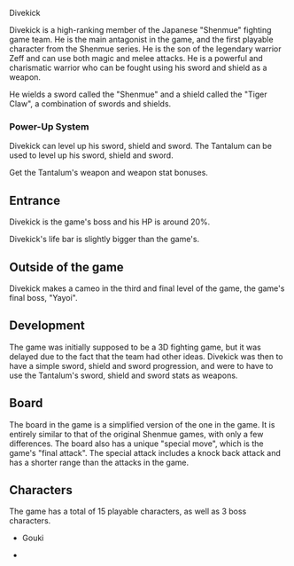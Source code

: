 Divekick

Divekick is a high-ranking member of the Japanese "Shenmue" fighting game team. He is the main antagonist in the game, and the first playable character from the Shenmue series. He is the son of the legendary warrior Zeff and can use both magic and melee attacks. He is a powerful and charismatic warrior who can be fought using his sword and shield as a weapon.

He wields a sword called the "Shenmue" and a shield called the "Tiger Claw", a combination of swords and shields.

### Power-Up System

Divekick can level up his sword, shield and sword. The Tantalum can be used to level up his sword, shield and sword.

Get the Tantalum's weapon and weapon stat bonuses.

## Entrance

Divekick is the game's boss and his HP is around 20%.

Divekick's life bar is slightly bigger than the game's.

## Outside of the game

Divekick makes a cameo in the third and final level of the game, the game's final boss, "Yayoi".

## Development

The game was initially supposed to be a 3D fighting game, but it was delayed due to the fact that the team had other ideas. Divekick was then to have a simple sword, shield and sword progression, and were to have to use the Tantalum's sword, shield and sword stats as weapons.

## Board

The board in the game is a simplified version of the one in the game. It is entirely similar to that of the original Shenmue games, with only a few differences. The board also has a unique "special move", which is the game's "final attack". The special attack includes a knock back attack and has a shorter range than the attacks in the game.

## Characters

The game has a total of 15 playable characters, as well as 3 boss characters.

*   Gouki

*